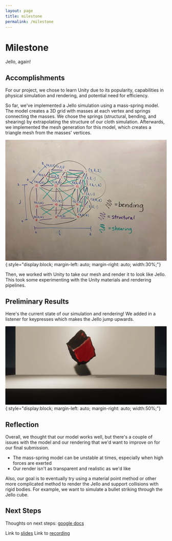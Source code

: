 ```yaml
---
layout: page
title: milestone
permalink: /milestone
---
```


# Milestone

Jello, again!

## Accomplishments

For our project, we chose to learn Unity due to its popularity, capabilities in physical 
simulation and rendering, and potential need for efficiency.

So far, we've implemented a Jello simulation using a mass-spring model. The 
model creates a 3D grid with masses at each vertex and springs connecting
the masses. We chose the springs (structural, bending, and shearing) by extrapolating 
the structure of our cloth simulation. Afterwards, we implemented the mesh generation 
for this model, which creates a triangle mesh from the masses' vertices.

![springs](../assets/img/milestone/springs.jpeg){:style="display:block; margin-left: auto; margin-right: auto; width:30%;"}

Then, we worked with Unity to take our mesh and render it to look like Jello. This took 
some experimenting with the Unity materials and rendering pipelines.

## Preliminary Results
Here's the current state of our simulation and rendering! We added in a listener for 
keypresses which makes the Jello jump upwards.

![jello](../assets/img/milestone/jello.gif){:style="display:block; margin-left: auto; margin-right: auto; width:50%;"}

## Reflection
Overall, we thought that our model works well, but there's a couple of issues with the model and our rendering that we'd
want to improve on for our final submission.
- The mass-spring model can be unstable at times, especially when high forces are exerted
- Our render isn't as transparent and realistic as we'd like

Also, our goal is to eventually try using a material point method or other more complicated method to render the
Jello and support collisions with rigid bodies. For example, we want to simulate a bullet striking through
the Jello cube.

## Next Steps
Thoughts on next steps: [google docs](https://docs.google.com/document/d/1xE-Ep-xVdubuVbMepf2hA_PNwt-nN5Sp_7KV31qTvK4/edit?usp=sharing)

Link to [slides](https://docs.google.com/presentation/d/1J-ZRsWEHi880mus2ToZowTbxCG3dsnSCWVheXV5ZAUs/edit?usp=sharing)
Link to [recording](https://drive.google.com/file/d/104xV2tybstKLTo3hFu2rhBp1-Qv0Zhwe/view?usp=sharing)
